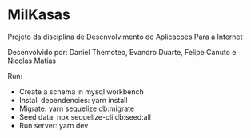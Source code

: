 # MilKasas
Projeto da disciplina de Desenvolvimento de Aplicacoes Para a Internet

Desenvolvido por: Daniel Themoteo, Evandro Duarte, Felipe Canuto e Nícolas Matias

Run:
 - Create a schema in mysql workbench
 - Install dependencies: yarn install
 - Migrate: yarn sequelize db:migrate
 - Seed data: npx sequelize-cli db:seed:all
 - Run server: yarn dev
